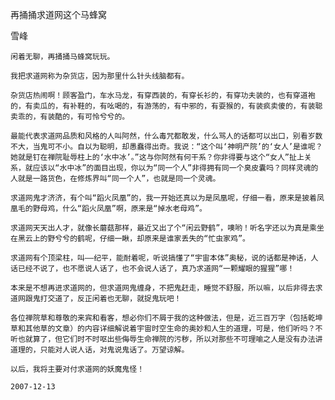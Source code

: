 再捅捅求道网这个马蜂窝

雪峰


    闲着无聊，再捅捅马蜂窝玩玩。

    我把求道网称为杂货店，因为那里什么针头线脑都有。

    杂货店热闹啊！顾客盈门，车水马龙，有穿西装的，有穿长衫的，有穿功夫装的，也有穿道袍的，有卖瓜的，有补鞋的，有吆喝的，有游荡的，有中邪的，有耍猴的，有装疯卖傻的，有装聪卖乖的，有装酷的，有可怜兮兮的。

    最能代表求道网品质和风格的人叫阿然，什么毒咒都敢发，什么骂人的话都可以出口，别看岁数不大，当鬼可不小。自以为聪明，却愚蠢得出奇。我说：“这个叫‘神明产院’的‘女人’是谁呢？她就是钉在禅院耻辱柱上的‘水中冰’。”这与你阿然有何干系？你非得要与这个“女人”扯上关系，就应该以“水中冰”的面目出现，你以为“同一个人”非得拥有同一个臭皮囊吗？同样灵魂的人就是一路货色，在修炼界叫“同一个人”，也就是同一个灵魂。

    求道网鬼才济济，有个叫“蹈火凤凰”的，我一开始还真以为是凤凰呢，仔细一看，原来是披着凤凰毛的野母鸡，什么“蹈火凤凰”啊，原来是“掉水老母鸡”。

    求道网天天出人才，就像长蘑菇那样，最近又出了个“闲云野鹤”，噢哟！听名字还以为真是乘坐在黑云上的野兮兮的鹤呢，仔细一瞅，却原来是谁家丢失的“忙虫家鸡”。

    求道网有个顶梁柱，叫——纪平，能耐着呢，听说搞懂了“宇宙本体”奥秘，说的话都是神话，人话已经不说了，也不愿说人话了，也不会说人话了，真乃求道网“一颗耀眼的猩猩”哪！

    本来是不想再进求道网的，但求道网鬼缠身，不把鬼赶走，睡觉不舒服，所以嘛，以后非得去求道网跟鬼打交道了，反正闲着也无聊，就捉鬼玩吧！

    各位禅院草和尊敬的来宾和看客，想必你们不屑于我的这种做法，但是，近三百万字（包括乾坤草和其他草的文章）的内容详细解说着宇宙时空生命的奥妙和人生的道理，可是，他们听吗？不听也就算了，但它们时不时呕出些侮辱生命禅院的污秽，所以对那些不可理喻之人是没有办法讲道理的，只能对人说人话，对鬼说鬼话了。万望谅解。

    以后，我将主要对付求道网的妖魔鬼怪！

    2007-12-13



